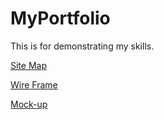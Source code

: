 # MyPortfolio
This is for  demonstrating my skills.

<a href="https://drive.google.com/file/d/1eYn-GKqT4YiE5C5ZisnWTaeY3V2HXubp/view?usp=sharing"> Site Map</a>

<a href="https://drive.google.com/file/d/1jnuduxUXazhy5N4FloNl-dI8YaBCg84O/view?usp=sharing"> Wire Frame</a>

<a href="https://www.figma.com/file/0CBseyWtdLBnsMgaNJcywL/Untitled?node-id=0%3A1&t=mmGZHFddPK3kkA3T-1"> Mock-up</a>



